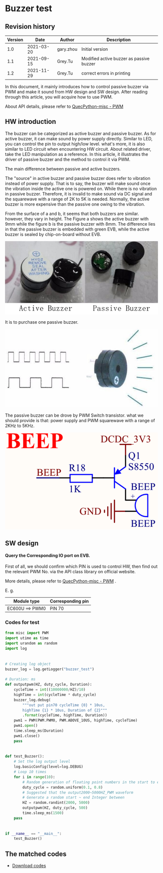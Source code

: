 # Buzzer test

## Revision history

| Version | Date | Author | Description                              |
|------|------|------|------|
| 1.0 | 2021-03-20 | gary.zhou | Initial version |
| 1.1 | 2021-09-15 | Grey.Tu | Modified active buzzer as passive buzzer |
| 1.2 | 2021-11-29 | Grey.Tu | correct errors in printing |

In this document, it mainly introduces how to control passive buzzer via PWM and make it sound from HW design and SW design. After reading through this article, you will acquire how to use PWM. 

About API details, please refer to [QuecPython-misc - PWM](https://python.quectel.com/wiki/#/en-us/api/QuecPythonClasslib?id=pwm)

## HW introduction 

The buzzer can be categorized as active buzzer and passive buzzer. As for  active buzzer, it can make sound by power supply directly. Similar to LED, you can control the pin to output high/low level. what's more, it is also similar to LED circuit when encountering HW circuit. About related driver, take the LED manipulation as a reference.  In this article, it illustrates the driver of passive buzzer  and the method to control it via PWM. 

The main difference between passive and active buzzers.

The "source" in active buzzer and passive buzzer does refer to vibration instead of power supply. That is to say, the buzzer will make sound once the vibration inside the active one is powered on. While there is no vibration in passive  buzzer. Therefore, it is invalid to make sound via DC signal and the squarewave with a range of 2K to 5K is needed. Normally, the active buzzer is more expensive than the passive one owing to the vibration. 

From the surface of a and b, it seems that both buzzers are similar. however, they vary in height. The Figure a shows the active buzzer with 9mm while the figure b is the passive buzzer with 8mm.  The difference lies in that the passive buzzer is embedded with green EVB, while the active buzzer is sealed by chip-on-board without EVB.  

![media_buzzer_1](media/media_buzzer_1.jpg)

 It is to purchase one passive buzzer.

![media_buzzer_2](media/media_buzzer_2.jpg)

The passive buzzer can be drove by PWM Switch transistor. what we should provide is that: power supply and PWM squarewave with a range of 2KHz to 5KHz. 

![media_buzzer_3](media/media_buzzer_3.jpg)



## SW design

#### Query the Corresponding IO port on EVB. 

First of all, we should confirm which PIN is used to control HW, then find out the relevant PWM No. via the API class library on official website. 

More details, please refer to [QuecPython-misc - PWM](https://python.quectel.com/wiki/#/en-us/api/QuecPythonClasslib?id=pwm) .

E. g.

| Module type     | Corresponding pin |
| --------------- | ----------------- |
| EC600U ==> PWM0 | PIN 70            |


### **Codes for test** 

```python
from misc import PWM
import utime as time
import urandom as random
import log


# Creating log object
buzzer_log = log.getLogger("buzzer_test")

# Duration: ms
def outputpwm(HZ, duty_cycle, Duration):
    cycleTime = int((10000000/HZ)/10)
    highTime = int(cycleTime * duty_cycle)
    buzzer_log.debug(
	    """out put pin70 cycleTime {0} * 10us,
	    highTime {1} * 10us, Duration of {2}"""
	    .format(cycleTime, highTime, Duration))
    pwm1 = PWM(PWM.PWM0, PWM.ABOVE_10US, highTime, cycleTime)       
    pwm1.open()
    time.sleep_ms(Duration)
    pwm1.close()
    pass


def test_Buzzer():
	# Set the log output level
	log.basicConfig(level=log.DEBUG)
	# Loop 10 times
	for i in range(10):
		# Random generation of floating point numbers in the start to end range, optionally， 0~1
		duty_cycle = random.uniform(0.1, 0.8)
		# Suggested that the output2000~5000HZ_PWM waveform
		# Generate a random start ~ end Integer between
		HZ = random.randint(2000, 5000)
		outputpwm(HZ, duty_cycle, 500)
		time.sleep_ms(1500)
	pass


if __name__ == "__main__":
	test_Buzzer()
```

## The matched codes

* [Download codes](code/code_buzzer.py)
 <!-- <a href="code\code_buzzer.py" target="_blank">Download code</ -->

